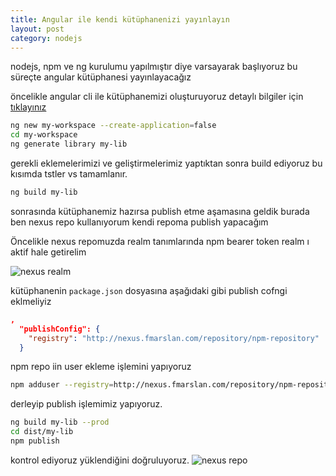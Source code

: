 ```yaml
---
title: Angular ile kendi kütüphanenizi yayınlayın
layout: post
category: nodejs
---
```


nodejs, npm ve ng kurulumu yapılmıştır diye varsayarak başlıyoruz bu süreçte angular kütüphanesi yayınlayacağız

öncelikle angular cli ile kütüphanemizi oluşturuyoruz detaylı bilgiler için [tıklayınız](https://angular.io/guide/creating-libraries)

```sh
ng new my-workspace --create-application=false
cd my-workspace
ng generate library my-lib
```

gerekli eklemelerimizi ve geliştirmelerimiz yaptıktan sonra build ediyoruz bu kısımda tstler vs tamamlanır.

```sh
ng build my-lib
```

sonrasında kütüphanemiz hazırsa publish etme aşamasına geldik burada ben nexus repo kullanıyorum kendi repoma publish yapacağım

Öncelikle nexus repomuzda realm tanımlarında npm bearer token realm ı aktif hale getirelim

![nexus realm](http://fmarslan.com/assets/img/aWryH.png)

kütüphanenin ```package.json``` dosyasına aşağıdaki gibi publish cofngi eklmeliyiz

```json
,
  "publishConfig": {
    "registry": "http://nexus.fmarslan.com/repository/npm-repository"
  }
```

npm repo iin user ekleme işlemini yapıyoruz
```sh
npm adduser --registry=http://nexus.fmarslan.com/repository/npm-repository/ --always-auth
```

derleyip publish işlemimiz yapıyoruz.

```sh
ng build my-lib --prod
cd dist/my-lib
npm publish
```

kontrol ediyoruz yüklendiğini doğruluyoruz.
![nexus repo](http://fmarslan.com/assets/img/Screenshot%20from%202020-12-08%2009-18-55.png)
